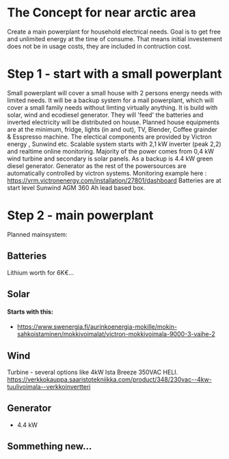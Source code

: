 # The Concept for near arctic area

Create a main powerplant for household electrical needs. Goal is to get free and unlimited energy at the time of consume. That means initial investement does not be in usage costs, they are included in contruction cost.

# Step 1 - start with a small powerplant

Small powerplant will cover a small house with 2 persons energy needs with limited needs. It will be a backup system for a mail powerplant, which will cover a small family needs without limting virtually anything.
It is build with solar, wind and ecodiesel generator. They will 'feed' the batteries and inverted electricity will be distributed on house.
Planned house equipments are at the minimum, fridge, lights (in and out), TV, Blender, Coffee grainder & Esspresso machine. The electical components are provided by Victron energy , Sunwind etc. Scalable system starts with 2,1 kW inverter (peak 2,2) and realtime online monitoring. 
Majority of the power comes from 0,4 kW wind turbine and secondary is solar panels. As a backup is 4.4 kW green diesel generator. Generator as the rest of the powersources are automatically controlled by victron systems.
Monitoring example here : https://vrm.victronenergy.com/installation/27801/dashboard
Batteries are at start level Sunwind AGM 360 Ah lead based box.

# Step 2 - main powerplant
Planned mainsystem:
## Batteries
Lithium worth for 6K€...
## Solar
#### Starts with this: 
- https://www.swenergia.fi/aurinkoenergia-mokille/mokin-sahkoistaminen/mokkivoimalat/victron-mokkivoimala-9000-3-vaihe-2
## Wind
Turbine - several options like 4kW Ista Breeze 350VAC HELI. 
https://verkkokauppa.saaristotekniikka.com/product/348/230vac--4kw-tuulivoimala--verkkoinvertteri
## Generator
- 4.4 kW

## Sommething new...
